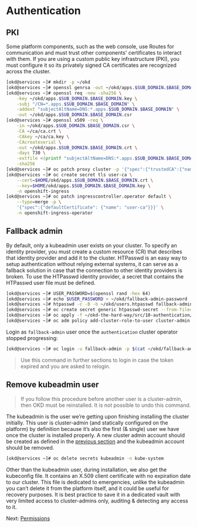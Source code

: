 # Authentication

## PKI

Some platform components, such as the web console, use Routes for communication
and must trust other components' certificates to interact with them. If you are
using a custom public key infrastructure (PKI), you must configure it so its
privately signed CA certificates are recognized across the cluster.

```bash
[okd@services ~]# mkdir -p ~/okd
[okd@services ~]# openssl genrsa -out ~/okd/apps.$SUB_DOMAIN.$BASE_DOMAIN.key 4096
[okd@services ~]# openssl req -new -sha256 \
    -key ~/okd/apps.$SUB_DOMAIN.$BASE_DOMAIN.key \
    -subj "/CN=*.apps.$SUB_DOMAIN.$BASE_DOMAIN" \
    -addext "subjectAltName=DNS:*.apps.$SUB_DOMAIN.$BASE_DOMAIN" \
    -out ~/okd/apps.$SUB_DOMAIN.$BASE_DOMAIN.csr
[okd@services ~]# openssl x509 -req \
    -in ~/okd/apps.$SUB_DOMAIN.$BASE_DOMAIN.csr \
    -CA ~/ca/ca.crt \
    -CAkey ~/ca/ca.key \
    -CAcreateserial \
    -out ~/okd/apps.$SUB_DOMAIN.$BASE_DOMAIN.crt \
    -days 730 \
    -extfile <(printf "subjectAltName=DNS:*.apps.$SUB_DOMAIN.$BASE_DOMAIN") \
    -sha256
[okd@services ~]# oc patch proxy cluster -p '{"spec":{"trustedCA":{"name":"user-ca-bundle"}}}' --type=merge
[okd@services ~]# oc create secret tls user-ca \
    --cert=$HOME/okd/apps.$SUB_DOMAIN.$BASE_DOMAIN.crt \
    --key=$HOME/okd/apps.$SUB_DOMAIN.$BASE_DOMAIN.key \
    -n openshift-ingress
[okd@services ~]# oc patch ingresscontroller.operator default \
    --type=merge -p \
    '{"spec":{"defaultCertificate": {"name": "user-ca"}}}' \
    -n openshift-ingress-operator
```

## Fallback admin

By default, only a kubeadmin user exists on your cluster. To specify an identity
provider, you must create a custom resource (CR) that describes that identity
provider and add it to the cluster. HTPasswd is an easy way to setup
authentication without relying external systems, it can serve as a fallback
solution in case that the connection to other identity providers is broken. To
use the HTPasswd identity provider, a secret that contains the HTPasswd user
file must be defined.

```bash
[okd@services ~]# USER_PASSWORD=$(openssl rand -hex 64)
[okd@services ~]# echo $USER_PASSWORD > ~/okd/fallback-admin-password
[okd@services ~]# htpasswd -c -B -b ~/okd/users.htpasswd fallback-admin $USER_PASSWORD
[okd@services ~]# oc create secret generic htpasswd-secret --from-file=htpasswd=$HOME/okd/users.htpasswd -n openshift-config
[okd@services ~]# oc apply -f ~/okd-the-hard-way/src/10-authentication/oauth-cluster.yaml
[okd@services ~]# oc adm policy add-cluster-role-to-user cluster-admin fallback-admin
```

Login as `fallback-admin` user once the `authentication` cluster operator
stopped progressing:

```bash
[okd@services ~]# oc login -u fallback-admin -p $(cat ~/okd/fallback-admin-password) https://api.$SUB_DOMAIN.$BASE_DOMAIN:6443
```

> Use this command in further sections to login in case the token expired and
> you are asked to relogin.

## Remove kubeadmin user

> If you follow this procedure before another user is a cluster-admin, then OKD
> must be reinstalled. It is not possible to undo this command.

The kubeadmin is the user we’re getting upon finishing installing the cluster
initially. This user is cluster-admin (and statically configured on the
platform) by definition because it’s also the first (& single) user we have once
the cluster is installed properly. A new cluster admin account should be created
as defined in the [previous section](#fallback-admin) and the kubeadmin account
should be removed.

```bash
[okd@services ~]# oc delete secrets kubeadmin -n kube-system
```

Other than the kubeadmin user, during installation, we also get the kubeconfig
file. It contains an X.509 client certificate with no expiration date to our
cluster. This file is dedicated to emergencies, unlike the kubeadmin you can’t
delete it from the platform itself, and it could be useful for recovery
purposes. It is best practice to save it in a dedicated vault with very limited
access to cluster-admins only, auditing & detecting any access to it.

Next: [Permissions](11-permissions.md)
